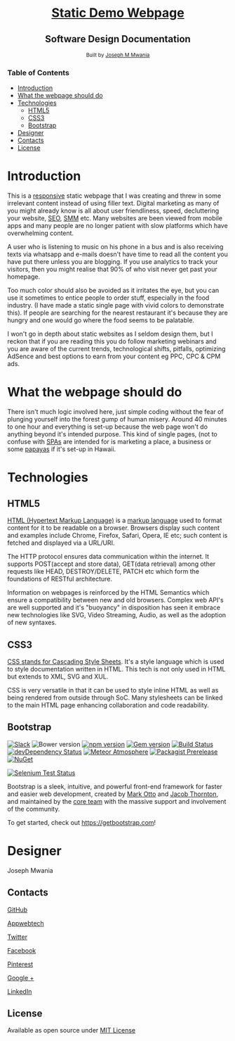 <div align="center">
<h1><a href="#">Static Demo Webpage</a></h1> 
<h2>Software Design Documentation</h2>
  

<div align="center">
  <sub>Built by
  <a href="https://github.com/appwebtech">Joseph M Mwania</a>
    
  </a>
</div>
</sub>
</div>

<h3>Table of Contents</h3>

- [Introduction](#introduction)
- [What the webpage should do ](#what-the-app-should-do )
- [Technologies](#technologies)
  - [HTML5](#html5)
  - [CSS3](#css3)
  - [Bootstrap](#bootstrap)
- [Designer](#designer)
- [Contacts](#contacts)
- [License](#license)


# Introduction

This is a [responsive](https://en.wikipedia.org/wiki/Responsive_web_design) static webpage that I was creating and threw in some irrelevant content instead of using filler text. Digital marketing as many of you might already know is all about user friendliness, speed, decluttering your website, [SEO](https://en.wikipedia.org/wiki/Search_engine_optimization), [SMM](https://searchengineland.com/guide/what-is-social-media-marketing) etc. Many websites are been viewed from mobile apps and many people are no longer patient with  slow platforms which have overwhelming content.

A user who is listening to music on his phone in a bus and is also receiving texts via whatsapp and e-mails doesn't have time to read all the content you have put there unless you are blogging. If you use analytics to track your visitors, then you might realise that 90% of who visit never get past your homepage. 

Too much color should also be avoided as it irritates the eye, but you can use it sometimes to entice people to order stuff, especially in the food industry. (I have made a static single page with vivid colors to demonstrate this). If people are searching for the nearest restaurant it's because they are hungry and one would go where the food seems to be palatable. 

I won't go in depth about static websites as I seldom design them, but I reckon that if you are reading this you do follow marketing webinars and you are aware of the current trends, technological shifts, pitfalls, optimizing AdSence and best options to earn from your content eg PPC, CPC & CPM ads.


# What the webpage should do 

There isn't much logic involved here, just simple coding without the fear of plunging yourself into the forest gump of human misery. Around 40 minutes to one hour and everything is set-up because the web page won't do anything beyond it's intended purpose. This kind of single pages, (not to confuse with  [SPAs](https://msdn.microsoft.com/en-gb/magazine/dn463786.aspx) are intended for is marketing a place, a business or some [papayas](http://www.hawaiipapaya.com/) if it's set-up in Hawaii. 


# Technologies 


## HTML5
[HTML (Hypertext Markup Language)](https://en.wikipedia.org/wiki/HTML) is a [markup language](https://en.wikipedia.org/wiki/Markup_language) used to format content for it to be readable on a browser. Browsers display such content and examples include Chrome, Firefox, Safari, Opera, IE etc; such content is fetched and displayed via a URL/URI. 

The HTTP protocol ensures data communication within the internet. It supports POST(accept and store data), GET(data retrieval) among other requests like HEAD, DESTROY/DELETE, PATCH etc which form the foundations of RESTful architecture. 

Information on webpages is reinforced by the HTML Semantics which ensure a compatibility between new and old browsers. Complex web API's are well supported and it's "buoyancy" in disposition has seen it embrace new technologies like SVG, Video Streaming, Audio, as well as the adoption of new syntaxes. 


## CSS3
[CSS stands for Cascading Style Sheets](https://en.wikipedia.org/wiki/Cascading_Style_Sheets#CSS_3). It's a style language which is used to style documentation written in HTML. This tech is not only used in HTML but extends to XML, SVG and XUL. 

CSS is very versatile in that it can be used to style inline HTML as well as being rendered from outside through SoC. Many stylesheets can be linked to the main HTML page enhancing collaboration and code readability. 

## Bootstrap


[![Slack](https://bootstrap-slack.herokuapp.com/badge.svg)](https://bootstrap-slack.herokuapp.com)
![Bower version](https://img.shields.io/bower/v/bootstrap.svg)
[![npm version](https://img.shields.io/npm/v/bootstrap.svg)](https://www.npmjs.com/package/bootstrap)
[![Gem version](https://img.shields.io/gem/v/bootstrap.svg)](https://rubygems.org/gems/bootstrap)
[![Build Status](https://img.shields.io/travis/twbs/bootstrap/master.svg)](https://travis-ci.org/twbs/bootstrap)
[![devDependency Status](https://img.shields.io/david/dev/twbs/bootstrap.svg)](https://david-dm.org/twbs/bootstrap?type=dev)
[![Meteor Atmosphere](https://img.shields.io/badge/meteor-twbs%3Abootstrap-blue.svg)](https://atmospherejs.com/twbs/bootstrap)
[![Packagist Prerelease](https://img.shields.io/packagist/vpre/twbs/bootstrap.svg)](https://packagist.org/packages/twbs/bootstrap)
[![NuGet](https://img.shields.io/nuget/vpre/bootstrap.svg)](https://www.nuget.org/packages/bootstrap/4.0.0-alpha5)

[![Selenium Test Status](https://saucelabs.com/browser-matrix/bootstrap.svg)](https://saucelabs.com/u/bootstrap)

Bootstrap is a sleek, intuitive, and powerful front-end framework for faster and easier web development, created by [Mark Otto](https://twitter.com/mdo) and [Jacob Thornton](https://twitter.com/fat), and maintained by the [core team](https://github.com/orgs/twbs/people) with the massive support and involvement of the community.

To get started, check out <https://getbootstrap.com>!



# Designer

Joseph Mwania

## Contacts

[GitHub](https://github.com/appwebtech)

[Appwebtech](http://www.theappwebtech.com/)

[Twitter](https://twitter.com/appwebtech)

[Facebook](https://www.facebook.com/appwebtech/)

[Pinterest](https://it.pinterest.com/appwebtech/)

[Google +](https://plus.google.com/u/1/104000565731100573953)

[LinkedIn](https://www.linkedin.com/company/18389649/admin/updates/)

## License

Available as open source under [MIT License](https://opensource.org/licenses/MIT)
